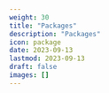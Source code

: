 ```yaml
---
weight: 30
title: "Packages"
description: "Packages"
icon: package
date: 2023-09-13
lastmod: 2023-09-13
draft: false
images: []
---
```

